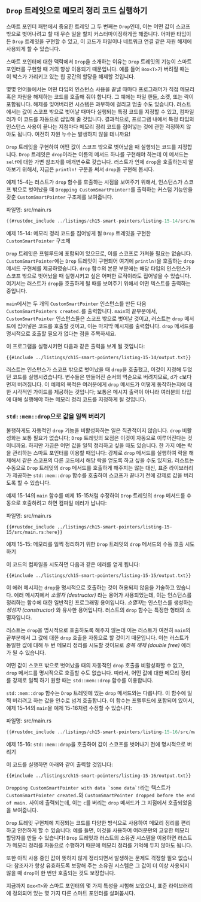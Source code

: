 ## `Drop` 트레잇으로 메모리 정리 코드 실행하기

스마트 포인터 패턴에서 중요한 트레잇 그 두 번째는 `Drop`인데, 이는 어떤 값이
스코프 밖으로 벗어나려고 할 때 무슨 일을 할지 커스터마이징하게끔 해줍니다. 어떠한
타입이든 `Drop` 트레잇을 구현할 수 있고, 이 코드가 파일이나 네트워크 연결 같은
자원 해제에 사용되게 할 수 있습니다.

스마트 포인터에 대한 맥락에서 `Drop`을 소개하는 이유는 `Drop` 트레잇의
기능이 스마트 포인터를 구현할 때 거의 항상 이용되기 때문입니다. 예를
들어 `Box<T>`가 버려질 때는 이 박스가 가리키고 있는 힙 공간의 할당을
해제할 것입니다.

몇몇 언어들에서는 어떤 타입의 인스턴스 사용을 끝낼 때마다 프로그래머가
직접 메모리 혹은 자원을 해제하는 코드를 호출해 줘야 합니다. 그 예에는
파일 핸들, 소켓, 또는 락이 포함됩니다. 해제를 잊어버리면 시스템은
과부하에 걸리고 멈출 수도 있습니다. 러스트에서는 값이 스코프 밖으로
벗어날 때마다 실행되는 특정 코드를 지정할 수 있고, 컴파일러가 이 코드를
자동으로 삽입해 줄 것입니다. 결과적으로, 프로그램 내에서 특정 타입의
인스턴스 사용이 끝나는 지점마다 메모리 정리 코드를 집어넣는 것에 관한
걱정하지 않아도 됩니다. 여전히 자원 누수는 발생하지 않을 테니까요!

`Drop` 트레잇을 구현하여 어떤 값이 스코프 밖으로 벗어났을 때 실행되는 코드를
지정합니다. `Drop` 트레잇은 `drop`이라는 이름의 메서드 하나를 구현해야 하는데 이
메서드는 `self`에 대한 가변 참조자를 매개변수로 갖습니다. 러스트가 언제 `drop`을
호출하는지 알아보기 위해서, 지금은 `println!` 구문을 써서 `drop`을 구현해 봅시다.

예제 15-4는 러스트가 `drop` 함수를 호출하는 시점을 보여주기 위해서,
인스턴스가 스코프 밖으로 벗어났을 때 `Dropping CustomSmartPointer!`를
출력하는 커스텀 기능만을 갖춘 `CustomSmartPointer` 구조체를 보여줍니다.

<span class="filename">파일명: src/main.rs</span>

```rust
{{#rustdoc_include ../listings/ch15-smart-pointers/listing-15-14/src/main.rs}}
```

<span class="caption">예제 15-14: 메모리 정리 코드를 집어넣게 될
`Drop` 트레잇을 구현한 `CustomSmartPointer` 구조체</span>

`Drop` 트레잇은 프렐루드에 포함되어 있으므로, 이를 스코프로 가져올 필요는
없습니다. `CustomSmartPointer`에는 `Drop` 트레잇이 구현되어 여기에
`println!`을 호출하는 `drop` 메서드 구현체를 제공하였습니다. `drop` 함수의
본문 부분에는 해당 타입의 인스턴스가 스코프 밖으로 벗어났을 때 실행시키고 싶은
어떠한 로직이라도 집어넣을 수 있습니다. 여기서는 러스트가 `drop`을 호출하게 될
때를 보여주기 위해서 어떤 텍스트를 출력하는 중입니다.

`main`에서는 두 개의 `CustomSmartPointer` 인스턴스를 만든 다음
`CustomSmartPointers created.`를 출력합니다. `main`의 끝부분에서,
`CustomSmartPointer` 인스턴스들은 스코프 밖으로 벗어날 것이고, 러스트는
`drop` 메서드에 집어넣은 코드를 호출할 것이고, 이는 마지막 메시지를 출력합니다.
`drop` 메서드를 명시적으로 호출할 필요가 없다는 점을 주목하세요.

이 프로그램을 실행시키면 다음과 같은 출력을 보게 될 것입니다:

```console
{{#include ../listings/ch15-smart-pointers/listing-15-14/output.txt}}
```

러스트는 인스턴스가 스코프 밖으로 벗어났을 때 `drop`을 호출했고,
이것이 지정해 두었던 코드를 실행시켰습니다. 변수들은 만들어진 순서의 역순으로
버려지므로, `d`가 `c`보다 먼저 버려집니다. 이 예제의 목적은 여러분에게
`drop` 메서드가 어떻게 동작하는지에 대한 시각적인 가이드를 제공하는 것입니다;
보통은 메시지 출력이 아니라 여러분의 타입에 대해 실행해야 하는 메모리
정리 코드를 지정하게 될 것입니다.

### `std::mem::drop`으로 값을 일찍 버리기

불행하게도 자동적인 `drop` 기능을 비활성화하는 일은 직관적이지 않습니다.
`drop` 비활성화는 보통 필요가 없습니다; `Drop` 트레잇의 요점은 이것이
자동으로 이루어진다는 것이니까요. 하지만 가끔은 어떤 값을 일찍 정리하고
싶을 때도 있습니다. 한 가지 예는 락을 관리하는 스마트 포인터를 이용할
때입니다: 강제로 `drop` 메서드를 실행하여 락을 해제해서 같은 스코프의
다른 코드에서 해당 락을 얻도록 하고 싶을 수도 있지요. 러스트는 수동으로
`Drop` 트레잇의 `drop` 메서드를 호출하게 해주지는 않는 대신,
표준 라이브러리가 제공하는 `std::mem::drop` 함수를 호출하여 스코프가
끝나기 전에 강제로 값을 버리도록 할 수 있습니다.

예제 15-14의 `main` 함수를 예제 15-15처럼 수정하여
`Drop` 트레잇의 `drop` 메서드를 수동으로 호출하려고 하면 컴파일
에러가 납니다:

<span class="filename">파일명: src/main.rs</span>

```rust,ignore,does_not_compile
{{#rustdoc_include ../listings/ch15-smart-pointers/listing-15-15/src/main.rs:here}}
```

<span class="caption">예제 15-15: 메모리를 일찍 정리하기 위한 `Drop`
트레잇의 `drop` 메서드의 수동 호출 시도하기</span>

이 코드의 컴파일을 시도하면 다음과 같은 에러를 얻게 됩니다:

```console
{{#include ../listings/ch15-smart-pointers/listing-15-15/output.txt}}
```

이 에러 메시지는 `drop`을 명시적으로 호출하는 것이 허용되지 않음을 기술하고
있습니다. 에러 메시지에서 *소멸자 (destructor)* 라는 용어가 사용되었는데,
이는 인스턴스를 정리하는 함수에 대한 일반적인 프로그래밍 용어입니다. *소멸자*는
인스턴스를 생성하는 *생성자 (constructor)* 와 유사한 용어입니다. 러스트의 `drop`
함수는 특정한 형태의 소멸자입니다.

러스트는 `drop`을 명시적으로 호출하도록 해주지 않는데 이는 러스트가 여전히 `main`의
끝부분에서 그 값에 대한 `drop` 호출을 자동으로 할 것이기 때문입니다. 이는 러스트가
동일한 값에 대해 두 번 메모리 정리를 시도할 것이므로 *중복 해제 (double free)* 에러가
될 수 있습니다.

어떤 값이 스코프 밖으로 벗어났을 때의 자동적인 `drop` 호출을 비활성화할 수
없고, `drop` 메서드를 명시적으로 호출할 수도 없습니다. 따라서, 어떤 값에 대한
메모리 정리를 강제로 일찍 하기 원할 때는  `std::mem::drop` 함수를 이용합니다.

`std::mem::drop` 함수는 `Drop` 트레잇에 있는 `drop` 메서드와는
다릅니다. 이 함수에 일찍 버리려고 하는 값을 인수로 넘겨 호출합니다.
이 함수는 프렐루드에 포함되어 있어서, 예제 15-14의 `main`을
예제 15-16처럼 수정할 수 있습니다:

<span class="filename">파일명: src/main.rs</span>

```rust
{{#rustdoc_include ../listings/ch15-smart-pointers/listing-15-16/src/main.rs:here}}
```

<span class="caption">예제 15-16: `std::mem::drop`을 호출하여
값이 스코프를 벗어나기 전에 명시적으로 버리기</span>

이 코드를 실행하면 아래와 같이 출력할 것입니다:

```console
{{#include ../listings/ch15-smart-pointers/listing-15-16/output.txt}}
```

```Dropping CustomSmartPointer with data `some data`!```라는 텍스트가
`CustomSmartPointer created.`와 `CustomSmartPointer dropped
before the end of main.` 사이에 출력되는데, 이는 `c`를 버리는 `drop`
메서드가 그 지점에서 호출되었음을 보여줍니다.

`Drop` 트레잇 구현체에 지정되는 코드를 다양한 방식으로 사용하여 메모리 정리를
편리하고 안전하게 할 수 있습니다: 예를 들면, 이것을 사용하여 여러분만의 고유한
메모리 할당자를 만들 수 있습니다! `Drop` 트레잇과 러스트의 소유권 시스템을 이용하면
러스트가 메모리 정리를 자동으로 수행하기 때문에 메모리 정리를 기억해 두지 않아도 됩니다.

또한 아직 사용 중인 값이 뜻하지 않게 정리되면서 발생하는 문제도
걱정할 필요 없습니다: 참조자가 항상 유효하도록 보장해 주는 소유권
시스템은 그 값이 더 이상 사용되지 않을 때 `drop`이 한 번만 호출되는
것도 보장합니다.

지금까지 `Box<T>`와 스마트 포인터의 몇 가지 특성을 시험해 보았으니,
표준 라이브러리에 정의되어 있는 몇 가지 다른 스마트 포인터를
살펴봅시다.

